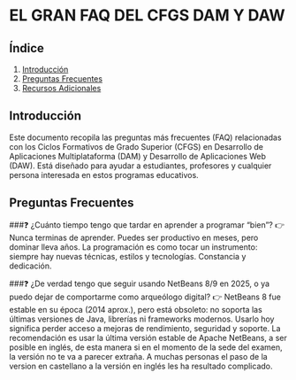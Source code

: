 # EL GRAN FAQ DEL CFGS DAM Y DAW

## Índice
1. [Introducción](#introducción)
2. [Preguntas Frecuentes](#preguntas-frecuentes)
3. [Recursos Adicionales](#recursos-adicionales)

## Introducción
Este documento recopila las preguntas más frecuentes (FAQ) relacionadas con los Ciclos Formativos de Grado Superior (CFGS) en Desarrollo de Aplicaciones Multiplataforma (DAM) y Desarrollo de Aplicaciones Web (DAW). Está diseñado para ayudar a estudiantes, profesores y cualquier persona interesada en estos programas educativos.

## Preguntas Frecuentes
###❓ ¿Cuánto tiempo tengo que tardar en aprender a programar “bien”?
👉 Nunca terminas de aprender. Puedes ser productivo en meses, pero dominar lleva años. La programación es como tocar un instrumento: siempre hay nuevas técnicas, estilos y tecnologías. Constancia y dedicación.

###❓ ¿De verdad tengo que seguir usando NetBeans 8/9 en 2025, o ya puedo dejar de comportarme como arqueólogo digital?
👉 NetBeans 8 fue estable en su época (2014 aprox.), pero está obsoleto: no soporta las últimas versiones de Java, librerías ni frameworks modernos. Usarlo hoy significa perder acceso a mejoras de rendimiento, seguridad y soporte.
La recomendación es usar la última versión estable de Apache NetBeans, a ser posible en inglés, de esta manera si en el momento de la sede del examen, la versión no te va a parecer extraña. A muchas personas el paso de la version en castellano a la versión en inglés les ha resultado complicado.



